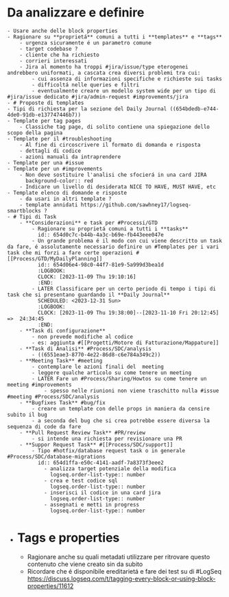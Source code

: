 # Da analizzare e definire
	- Usare anche delle block properties
	- Ragionare su **proprietá** comuni a tutti i **templates** e **tags**
		- urgenza sicuramente é un parametro comune
		- target codebase ?
		- cliente che ha richiesto
		- corrieri interessati
		- Jira al momento ha troppi #jira/issue/type eterogenei  andrebbero uniformati, a cascata crea diversi problemi tra cui:
			- cui assenza di informazioni specifiche e richieste sui tasks
			- difficoltá nelle queries e filtri
			- eventualmente creare un modello system wide per un tipo di #jira/issue dedicato #jira/admin-request #improvements/jira
	- # Proposte di templates
	- Tipi di richiesta per la sezione del Daily Journal ((654bdedb-e744-4de0-91db-e137747446b7))
	- Template per tag pages
		- Classiche tag page, di solito contiene una spiegazione dello scopo della pagina
	- Template per il #troubleshooting
		- Al fine di circoscrivere il formato di domanda e risposta
		- dettagli di codice
		- azioni manuali da intraprendere
	- Template per una #issue
	- Template per un #improvements
		- Non deve sostituire l'analisi che sfocierá in una card JIRA
		  background-color:: red
		- Indicare un livello di desiderata NICE TO HAVE, MUST HAVE, etc
	- Template elenco di domande e risposte
		- da usari in altri template ?
		- template annidati https://github.com/sawhney17/logseq-smartblocks ?
	- # Tipi di Task
		- **Considerazioni** e task per #Processi/GTD
			- Ragionare su proprietá comuni a tutti i **tasks**
			  id:: 654d0c7c-b44b-4a3c-b69e-fb443eee047e
			- Un grande problema é il modo con cui viene descritto un task da fare, é assolutamente necessario definire un #Templates per i vari task che mi forzi a fare certe operazioni #[[Process/GTD/MyDailyPlanning]]
			  id:: 654d06e4-98c0-44f7-81e9-5a999d3bea1d
			  :LOGBOOK:
			  CLOCK: [2023-11-09 Thu 19:10:16]
			  :END:
			- LATER Classificare per un certo periodo di tempo i tipi di task che si presentano guardando il **Daily Journal**
			  SCHEDULED: <2023-12-31 Sun>
			  :LOGBOOK:
			  CLOCK: [2023-11-09 Thu 19:38:00]--[2023-11-10 Fri 20:12:45] =>  24:34:45
			  :END:
		- **Task di configurazione**
			- non prevede modifiche al codice
			- es: aggiunta #[[Progetti/Motore di Fatturazione/Mappature]]
		- **Task di Analisi** #Process/SDC/analysis
			- ((6551eae3-8770-4e22-86d8-c6e784a349c2))
		- **Meeting Task** #meeting
			- contemplare le azioni finali del  meeting
			- leggere qualche articolo su come tenere un meeting
			- LATER Fare un #Process/Sharing/Howtos su come tenere un meeting #improvements
				- spesso nelle riunioni non viene traschitto nulla #issue #meeting #Process/SDC/analysis
		- **Bugfixes Task** #bug/fix
			- creare un template con delle props in maniera da censire subito il bug
			- a seconda del bug che si crea potrebbe essere diversa la sequenza di code da fare
		- **Pull Request Review Task** #PR/review
			- si intende una richiesta per revisionare una PR
		- **Suppor Request Task** #[[Process/SDC/support]]
			- Tipo #hotfix/database request task o in generale #Process/SDC/database-migrations
			  id:: 654d1ffa-e50c-4141-aadf-7a8373f3eee2
				- analizza target potenziale della modifica
				  logseq.order-list-type:: number
				- crea e test codice sql
				  logseq.order-list-type:: number
				- inserisci il codice in una card jira 
				  logseq.order-list-type:: number
				- assegnati e metti in progress
				  logseq.order-list-type:: number
- # Tags e properties
	- Ragionare anche su quali metadati utilizzare per ritrovare questo contenuto che viene creato sin da subito
	- Ricordare che é disponibile  ereditarietá e fare dei test su di #LogSeq https://discuss.logseq.com/t/tagging-every-block-or-using-block-properties/11612